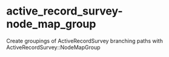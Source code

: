 # active_record_survey-node_map_group
Create groupings of ActiveRecordSurvey branching paths with ActiveRecordSurvey::NodeMapGroup
